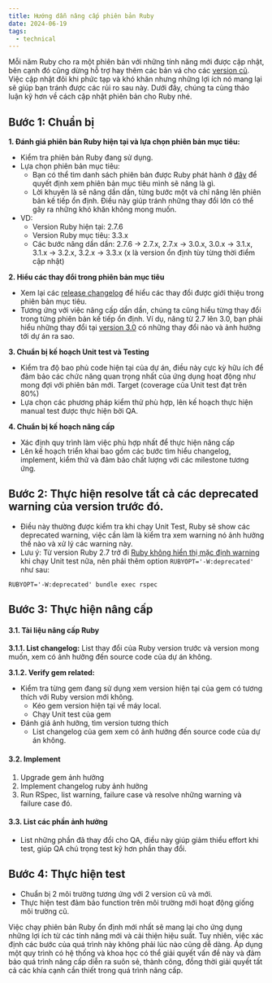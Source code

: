 ```yaml
---
title: Hướng dẫn nâng cấp phiên bản Ruby
date: 2024-06-19
tags:
  - technical
---
```

Mỗi năm Ruby cho ra một phiên bản với những tính năng mới được cập nhật, bên cạnh đó cũng dừng hỗ trợ hay thêm các bản vá cho các [version cũ](https://endoflife.date/ruby). Việc cập nhật đôi khi phức tạp và khó khăn nhưng những lợi ích nó mang lại sẽ giúp bạn tránh được các rủi ro sau này. Dưới đây, chúng ta cùng thảo luận kỹ hơn về cách cập nhật phiên bản cho Ruby nhé.

## Bước 1: Chuẩn bị

**1. Đánh giá phiên bản Ruby hiện tại và lựa chọn phiên bản mục tiêu:**

- Kiểm tra phiên bản Ruby đang sử dụng.
- Lựa chọn phiên bản mục tiêu:
  - Bạn có thể tìm danh sách phiên bản được Ruby phát hành ở [đây](https://www.ruby-lang.org/en/downloads/releases/) để quyết định xem phiên bản mục tiêu mình sẽ nâng là gì.
  - Lời khuyên là sẽ nâng dần dần, từng bước một và chỉ nâng lên phiên bản kế tiếp ổn định. Điều này giúp tránh những thay đổi lớn có thể gây ra những khó khăn không mong muốn.
- VD:
  - Version Ruby hiện tại: 2.7.6
  - Version Ruby mục tiêu: 3.3.x
  - Các bước nâng dần dần: 2.7.6 -> 2.7.x, 2.7.x -> 3.0.x, 3.0.x -> 3.1.x, 3.1.x -> 3.2.x, 3.2.x -> 3.3.x (x là version ổn định tùy từng thời điểm cập nhật)

**2. Hiểu các thay đổi trong phiên bản mục tiêu**
- Xem lại các [release changelog](https://www.ruby-lang.org/en/news/2023/12/25/ruby-3-3-0-released/) để hiểu các thay đổi được giới thiệu trong phiên bản mục tiêu.
- Tương ứng với việc nâng cấp dần dần, chúng ta cũng hiểu từng thay đổi trong từng phiên bản kế tiếp ổn định. Ví dụ, nâng từ 2.7 lên 3.0, bạn phải hiểu những thay đổi tại [version 3.0](https://rubyreferences.github.io/rubychanges/3.0.html) có những thay đổi nào và ảnh hưởng tới dự án ra sao.

**3. Chuẩn bị kế hoạch Unit test và Testing**
- Kiểm tra độ bao phủ code hiện tại của dự án, điều này cực kỳ hữu ích để đảm bảo các chức năng quan trọng nhất của ứng dụng hoạt động như mong đợi với phiên bản mới. Target (coverage của Unit test đạt trên 80%)
- Lựa chọn các phương pháp kiểm thử phù hợp, lên kế hoạch thực hiện manual test được thực hiện bởi QA.

**4. Chuẩn bị kế hoạch nâng cấp**
- Xác định quy trình làm việc phù hợp nhất để thực hiện nâng cấp
- Lên kế hoạch triển khai bao gồm các bước tìm hiểu changelog, implement, kiểm thử và đảm bảo chất lượng với các milestone tương ứng.

## Bước 2: Thực hiện resolve tất cả các deprecated warning của version trước đó.

- Điều này thường được kiểm tra khi chạy Unit Test, Ruby sẽ show các deprecated warning, việc cần làm là kiểm tra xem warning nó ảnh hưởng thế nào và xử lý các warning này.
- Lưu ý: Từ version Ruby 2.7 trở đi [Ruby không hiển thị mặc định warning](https://bugs.ruby-lang.org/issues/17000) khi chạy Unit test nữa, nên phải thêm option `RUBYOPT='-W:deprecated'` như sau:
```
RUBYOPT='-W:deprecated' bundle exec rspec
```

## Bước 3: Thực hiện nâng cấp
#### 3.1. Tài liệu nâng cấp Ruby
  **3.1.1. List changelog:** List thay đổi của Ruby version trước và version mong muốn, xem có ảnh hưởng đến source code của dự án không.

  **3.1.2. Verify gem related:**
   - Kiểm tra từng gem đang sử dụng xem version hiện tại của gem có tương thích với Ruby version mới không.
     - Kéo gem version hiện tại về máy local.
     - Chạy Unit test của gem
   - Đánh giá ảnh hưởng, tìm version tương thích
     - List changelog của gem xem có ảnh hưởng đến source code của dự án không.
     
#### 3.2. Implement

1. Upgrade gem ảnh hưởng
2. Implement changelog ruby ảnh hưởng
3. Run RSpec, list warning, failure case và resolve những warning và failure case đó.

#### 3.3. List các phần ảnh hưởng
- List những phần đã thay đổi cho QA, điều này giúp giảm thiểu effort khi test, giúp QA chú trọng test kỹ hơn phần thay đổi. 

## Bước 4: Thực hiện test
- Chuẩn bị 2 môi trường tương ứng với 2 version cũ và mới.
- Thực hiện test đảm bảo function trên môi trường mới hoạt động giống môi trường cũ.

Việc chạy phiên bản Ruby ổn định mới nhất sẽ mang lại cho ứng dụng những lợi ích từ các tính năng mới và cải thiện hiệu suất. Tuy nhiên, việc xác định các bước của quá trình này không phải lúc nào cũng dễ dàng. Áp dụng một quy trình có hệ thống và khoa học có thể giải quyết vấn đề này và đảm bảo quá trình nâng cấp diễn ra suôn sẻ, thành công, đồng thời giải quyết tất cả các khía cạnh cần thiết trong quá trình nâng cấp.